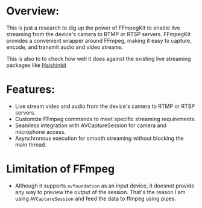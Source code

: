 # Overview:

This is just a research to dig up the power of FFmpegKit to enable live streaming from the device's camera to RTMP or RTSP servers. FFmpegKit provides a convenient wrapper around FFmpeg, making it easy to capture, encode, and transmit audio and video streams.

This is also to to check how well it does against the existing live streaming packages like [Haishinkit](https://github.com/shogo4405/HaishinKit.swift)

# Features:

- Live stream video and audio from the device's camera to RTMP or RTSP servers.
- Customize FFmpeg commands to meet specific streaming requirements.
- Seamless integration with AVCaptureSession for camera and microphone access.
- Asynchronous execution for smooth streaming without blocking the main thread.


# Limitation of FFmpeg

- Although it supports ```avfoundation``` as an input device, it doesnot provide any way to preview the output of the session. That's the reason I am using ```AVCaptureSession``` and feed the data to ffmpeg using pipes.
